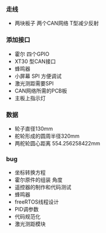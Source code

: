 ### 走线
- 两块板子 两个CAN网络 T型减少反射

### 添加接口
- 霍尔 四个GPIO
- XT30 型CAN接口
- 蜂鸣器
- 小屏幕 SPI 方便调试
- 激光测距需要SPI
- CAN网络所需的PCB板
- 主板上指示灯

### 数据
- 轮子直径130mm
- 舵轮形成的圆周半径320mm
- 两舵轮圆心距离 554.256258422mm

### bug
- 坐标转换方程
- 霍尔原件的组装 角度 
- 遥控器的制作和代码测试
- 蜂鸣器
- freeRTOS线程设计
- PID调参数
- 代码规范化
- 激光测距模块
